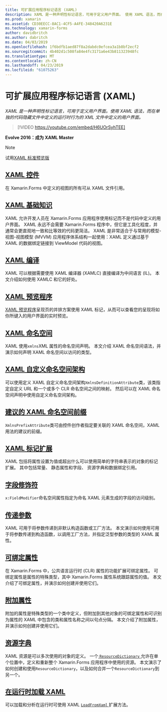 ```yaml
---
title: 可扩展应用程序标记语言 (XAML)
description: XAML 是一种声明性标记语言，可用于定义用户界面。 使用 XAML 语法，而在单独的代码隐藏文件中定义的运行时行为的 XML 文件中定义的用户界面。
ms.prod: xamarin
ms.assetid: CD30EECC-8AC1-4CF5-A4FE-348420A6231E
ms.technology: xamarin-forms
author: davidbritch
ms.author: dabritch
ms.date: 04/03/2019
ms.openlocfilehash: 1f6bdfb1aed87f8a2dabdc0efcea3a1b8bf2ecf2
ms.sourcegitcommit: 4b402d1c508fa84e4fc3171a6e43b811323948fc
ms.translationtype: MT
ms.contentlocale: zh-CN
ms.lasthandoff: 04/23/2019
ms.locfileid: "61075263"
---
```

# <a name="extensible-application-markup-language-xaml"></a>可扩展应用程序标记语言 (XAML)

_XAML 是一种声明性标记语言，可用于定义用户界面。使用 XAML 语法，而在单独的代码隐藏文件中定义的运行时行为的 XML 文件中定义的用户界面。_

> [!VIDEO https://youtube.com/embed/H6UOrSyhTEE]

**Evolve 2016：成为 XAML Master**

> [!NOTE]
> 试用[XAML 标准预览版](standard/index.md)

## <a name="xaml-controlsxaml-controlsmd"></a>[XAML 控件](xaml-controls.md)

在 Xamarin.Forms 中定义的视图的所有可从 XAML 文件引用。

<a name="xaml" />

## <a name="xaml-basicsxaml-basicsindexmd"></a>[XAML 基础知识](xaml-basics/index.md)

XAML 允许开发人员在 Xamarin.Forms 应用程序使用标记而不是代码中定义的用户界面。 XAML 永远不会需要 Xamarin.Forms 程序中，但它是工具化程度，并通常会更直观地一致和比等效的代码更简洁。 XAML 是非常适合于与常用的模型-视图-视图模型 (MVVM) 应用程序体系结构一起使用：XAML 定义通过基于 XAML 的数据绑定链接到 ViewModel 代码的视图。

## <a name="xaml-compilationxamlcmd"></a>[XAML 编译](xamlc.md)

XAML 可以根据需要使用 XAML 编译器 (XAMLC) 直接编译为中间语言 (IL)。 本文介绍如何使用 XAMLC 和它的好处。

## <a name="xaml-previewerxaml-previewerindexmd"></a>[XAML 预览程序](xaml-previewer/index.md)

[XAML 预览程序](~/xamarin-forms/xaml/xaml-previewer/index.md)呈现页的并排方案使用 XAML 标记，从而可以查看您的呈现将如你所键入的用户界面的实时预览。

## <a name="xaml-namespacesnamespacesmd"></a>[XAML 命名空间](namespaces.md)

XAML 使用`xmlns`XML 属性的命名空间声明。 本文介绍 XAML 命名空间语法，并演示如何声明 XAML 命名空间以访问的类型。

## <a name="xaml-custom-namespace-schemascustom-namespace-schemasmd"></a>[XAML 自定义命名空间架构](custom-namespace-schemas.md)

可以使用定义 XAML 自定义命名空间架构`XmlnsDefinitionAttribute`类，该类指定自定义 URL 和一个或多个 CLR 命名空间之间的映射。 然后可以在 XAML 命名空间声明中使用自定义命名空间架构。

## <a name="xaml-namespace-recommended-prefixescustom-prefixmd"></a>[建议的 XAML 命名空间前缀](custom-prefix.md)

`XmlnsPrefixAttribute`类可由控件创作者指定要关联的 XAML 命名空间，XAML 用法的建议的前缀。

## <a name="xaml-markup-extensionsmarkup-extensionsindexmd"></a>[XAML 标记扩展](markup-extensions/index.md)

XAML 包括将属性设置为值或超出什么可以使用简单的字符串表示的对象的标记扩展。 其中包括常量、 静态属性和字段、 资源字典和数据绑定引用。

## <a name="field-modifiersfield-modifiersmd"></a>[字段修饰符](field-modifiers.md)

`x:FieldModifier`命名空间属性指定为命名 XAML 元素生成的字段的访问级别。

## <a name="passing-argumentspassing-argumentsmd"></a>[传递参数](passing-arguments.md)

XAML 可用于将参数传递到非默认构造函数或工厂方法。 本文演示如何使用可用于将参数传递到构造函数，以调用工厂方法，并指定泛型参数的类型的 XAML 属性。

## <a name="bindable-propertiesbindable-propertiesmd"></a>[可绑定属性](bindable-properties.md)

在 Xamarin.Forms 中，公共语言运行时 (CLR) 属性的功能扩展可绑定属性。 可绑定属性是属性的特殊类型，其中 Xamarin.Forms 属性系统跟踪属性的值。 本文介绍了可绑定属性，并演示如何创建并使用它们。

## <a name="attached-propertiesattached-propertiesmd"></a>[附加属性](attached-properties.md)

附加的属性是特殊类型的一个类中定义，但附加到其他对象的可绑定属性和可识别为属性的 XAML 中包含的类和属性名称之间以句点分隔。 本文介绍了附加属性，并演示如何创建并使用它们。

## <a name="resource-dictionariesresource-dictionariesmd"></a>[资源字典](resource-dictionaries.md)

XAML 资源是可以多次使用的对象的定义。 一个[ `ResourceDictionary` ](xref:Xamarin.Forms.ResourceDictionary)允许在单个位置中，定义和重新整个 Xamarin.Forms 应用程序中使用的资源。 本文演示了如何创建和使用`ResourceDictionary`，以及如何合并一个`ResourceDictionary`到另一个。

## <a name="loading-xaml-at-runtimeruntime-loadmd"></a>[在运行时加载 XAML](runtime-load.md)

可以加载和分析在运行时可使用 XAML [ `LoadFromXaml` ](xref:Xamarin.Forms.Xaml.Extensions.LoadFromXaml*)扩展方法。
